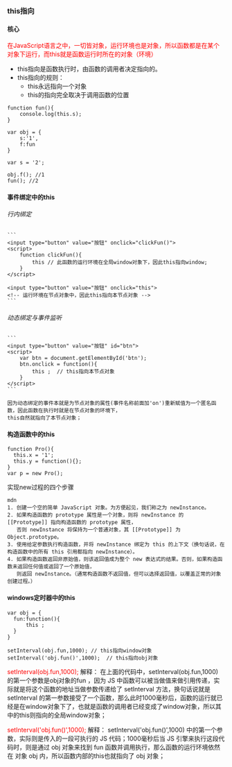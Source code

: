 ### this指向
 #### 核心
  <span style="color: red;">在JavaScript语言之中，一切皆对象，运行环境也是对象，所以函数都是在某个对象下运行，而this就是函数运行时所在的对象（环境）</span>
  - this指向是函数执行时，由函数的调用者决定指向的。
  - this指向的规则：
    - this永远指向一个对象
    - this的指向完全取决于调用函数的位置

    
```
function fun(){
    console.log(this.s);
}
​
var obj = {
    s:'1',
    f:fun
}
​
var s = '2';
​
obj.f(); //1
fun(); //2
```

#### 事件绑定中的this
  ###### 行内绑定
    ```
    <input type="button" value="按钮" onclick="clickFun()">
    <script>
        function clickFun(){
            this // 此函数的运行环境在全局window对象下，因此this指向window;
        }
    </script>
    ​
    <input type="button" value="按钮" onclick="this">
    <!-- 运行环境在节点对象中，因此this指向本节点对象 -->
    ```
  ###### 动态绑定与事件监听
    ```
    <input type="button" value="按钮" id="btn">
    <script>
        var btn = document.getElementById('btn');
        btn.onclick = function(){
            this ;  // this指向本节点对象
        }
    </script>
    ```

    因为动态绑定的事件本就是为节点对象的属性(事件名称前面加'on')重新赋值为一个匿名函数，因此函数在执行时就是在节点对象的环境下，
    this自然就指向了本节点对象；

#### 构造函数中的this
  ```
  function Pro(){
    this.x = '1';
    this.y = function(){};
  }
  var p = new Pro();
  ```

  实现new过程的四个步骤
  ```
  mdn
  1. 创建一个空的简单 JavaScript 对象。为方便起见，我们称之为 newInstance。
  2. 如果构造函数的 prototype 属性是一个对象，则将 newInstance 的 [[Prototype]] 指向构造函数的 prototype 属性，
     否则 newInstance 将保持为一个普通对象，其 [[Prototype]] 为 Object.prototype。
  3. 使用给定参数执行构造函数，并将 newInstance 绑定为 this 的上下文（换句话说，在构造函数中的所有 this 引用都指向 newInstance）。
  4. 如果构造函数返回非原始值，则该返回值成为整个 new 表达式的结果。否则，如果构造函数未返回任何值或返回了一个原始值，
     则返回 newInstance。（通常构造函数不返回值，但可以选择返回值，以覆盖正常的对象创建过程。）
  ```

  
#### windows定时器中的this
  ```
  var obj = {
    fun:function(){
        this ;
    }
  }
  ​
  setInterval(obj.fun,1000); // this指向window对象
  setInterval('obj.fun()',1000);  // this指向obj对象
  ```

  <span style="color: red;">setInterval(obj.fun,1000);</span> 
    解释： 
      在上面的代码中，setInterval(obj.fun,1000) 的第一个参数是obj对象的fun ，因为 JS 中函数可以被当做值来做引用传递，实际就是将这个函数的地址当做参数传递给了 setInterval 方法，换句话说就是 setInterval 的第一参数接受了一个函数，那么此时1000毫秒后，函数的运行就已经是在window对象下了，也就是函数的调用者已经变成了window对象，所以其中的this则指向的全局window对象；

  <span style="color: red;">setInterval('obj.fun()',1000);</span>
    解释： 
      setInterval('obj.fun()',1000) 中的第一个参数，实际则是传入的一段可执行的 JS 代码；1000毫秒后当 JS 引擎来执行这段代码时，则是通过 obj 对象来找到 fun 函数并调用执行，那么函数的运行环境依然在 对象 obj 内，所以函数内部的this也就指向了 obj 对象；

